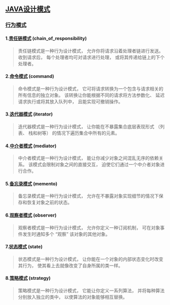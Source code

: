 ## [JAVA设计模式](https://refactoringguru.cn/design-patterns)

### [行为模式](https://refactoringguru.cn/design-patterns/behavioral-patterns)

#### 1.[责任链模式](https://refactoringguru.cn/design-patterns/chain-of-responsibility) (chain_of_responsibility)
> 责任链模式是一种行为设计模式， 允许你将请求沿着处理者链进行发送。 收到请求后， 每个处理者均可对请求进行处理， 或将其传递给链上的下个处理者。

#### 2.[命令模式](https://refactoringguru.cn/design-patterns/command) (command)
> 命令模式是一种行为设计模式， 它可将请求转换为一个包含与请求相关的所有信息的独立对象。 该转换让你能根据不同的请求将方法参数化、 延迟请求执行或将其放入队列中， 且能实现可撤销操作。

#### 3.[迭代器模式](https://refactoringguru.cn/design-patterns/iterator) (iterator)
> 迭代器模式是一种行为设计模式， 让你能在不暴露集合底层表现形式 （列表、 栈和树等） 的情况下遍历集合中所有的元素。

#### 4.[中介者模式](https://refactoringguru.cn/design-patterns/mediator) (mediator)
> 中介者模式是一种行为设计模式， 能让你减少对象之间混乱无序的依赖关系。 该模式会限制对象之间的直接交互， 迫使它们通过一个中介者对象进行合作。

#### 5.[备忘录模式](https://refactoringguru.cn/design-patterns/memento) (memento)
> 备忘录模式是一种行为设计模式， 允许在不暴露对象实现细节的情况下保存和恢复对象之前的状态。

#### 6.[观察者模式](https://refactoringguru.cn/design-patterns/observer) (observer)
> 观察者模式是一种行为设计模式， 允许你定义一种订阅机制， 可在对象事件发生时通知多个 “观察” 该对象的其他对象。

#### 7.[状态模式](https://refactoringguru.cn/design-patterns/state) (state)
> 状态模式是一种行为设计模式， 让你能在一个对象的内部状态变化时改变其行为， 使其看上去就像改变了自身所属的类一样。

#### 8.[策略模式](https://refactoringguru.cn/design-patterns/strategy) (strategy)
> 策略模式是一种行为设计模式， 它能让你定义一系列算法， 并将每种算法分别放入独立的类中， 以使算法的对象能够相互替换。




